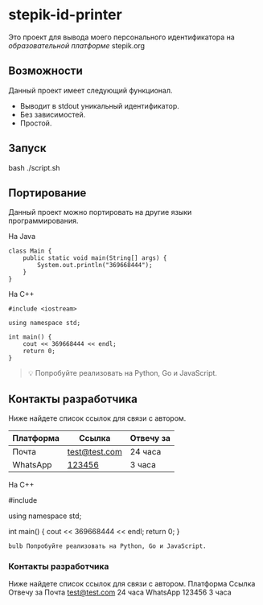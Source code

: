 # stepik-id-printer
Это проект для вывода моего персонального идентификатора на *образовательной платформе* stepik.org
## Возможности

Данный проект имеет следующий функционал.

* Выводит в stdout уникальный идентификатор.
* Без зависимостей.
* Простой.

## Запуск

bash ./script.sh

## Портирование

Данный проект можно портировать на другие языки программирования.

На Java

	class Main {
		public static void main(String[] args) {
			System.out.println("369668444");
		}
	}

На C++

	#include <iostream>

	using namespace std;

	int main() {
		cout << 369668444 << endl;
		return 0;
	}

> 💡 Попробуйте реализовать на Python, Go и JavaScript.
## Контакты разработчика

Ниже найдете список ссылок для связи с автором.

| Платформа | Ссылка                  | Отвечу за |
|-----------|-------------------------|-----------|
| Почта     | [test@test.com](test@test.com) | 24 часа   |
| WhatsApp  | [123456](123456)        | 3 часа    |

На C++

#include <iostream>

using namespace std;

int main() {
	cout << 369668444 << endl;
	return 0;
}

    bulb Попробуйте реализовать на Python, Go и JavaScript.

### Контакты разработчика

Ниже найдете список ссылок для связи с автором.
Платформа 	Ссылка 	Отвечу за
Почта 	test@test.com 	24 часа
WhatsApp 	123456 	3 часа